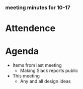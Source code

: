 ### meeting minutes for 10-17

# Attendence

# Agenda
- Items from last meeting
  - Making Slack reports public
- This meeting
  - Any and all design ideas
